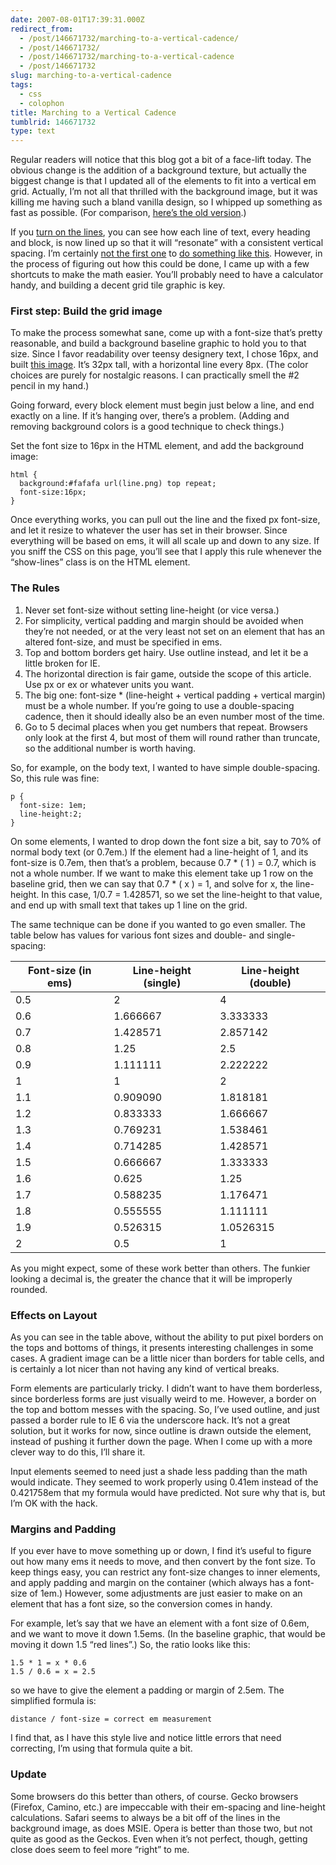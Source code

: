 ```yaml
---
date: 2007-08-01T17:39:31.000Z
redirect_from:
  - /post/146671732/marching-to-a-vertical-cadence/
  - /post/146671732/
  - /post/146671732/marching-to-a-vertical-cadence
  - /post/146671732
slug: marching-to-a-vertical-cadence
tags:
  - css
  - colophon
title: Marching to a Vertical Cadence
tumblrid: 146671732
type: text
---
```

<p>Regular readers will notice that this blog got a bit of a face-lift today.  The obvious change is the addition of a background texture, but actually the biggest change is that I updated all of the elements to fit into a vertical em grid.  Actually, I&rsquo;m not all that thrilled with the background image, but it was killing me having such a bland vanilla design, so I whipped up something as fast as possible.  (For comparison, <a href="http://?version=1.0">here&rsquo;s the old version</a>.)</p>

<p>If you <a href="http://?show_lines">turn on the lines</a>, you can see how each line of text, every heading and block, is now lined up so that it will &ldquo;resonate&rdquo; with a consistent vertical spacing.  I&rsquo;m certainly <a href="http://24ways.org/2006/compose-to-a-vertical-rhythm">not the first one</a> to <a href="http://alistapart.com/articles/settingtypeontheweb">do something like this</a>.  However, in the process of figuring out how this could be done, I came up with a few shortcuts to make the math easier.  You&rsquo;ll probably need to have a calculator handy, and building a decent grid tile graphic is key.</p>

<h3>First step: Build the grid image</h3>

<p>To make the process somewhat sane, come up with a font-size that&rsquo;s pretty reasonable, and build a background baseline graphic to hold you to that size.  Since I favor readability over teensy designery text, I chose 16px, and built <a href="http://foohack.com/blog/wp-content/themes/sandbox/line.png">this image</a>.  It&rsquo;s 32px tall, with a horizontal line every 8px.  (The color choices are purely for nostalgic reasons.  I can practically smell the #2 pencil in my hand.)</p>

<p>Going forward, every block element must begin just below a line, and end exactly on a line.  If it&rsquo;s hanging over, there&rsquo;s a problem.  (Adding and removing background colors is a good technique to check things.)</p>

<p>Set the font size to 16px in the HTML element, and add the background image:</p>

<p><code class="block">html {
  background:#fafafa url(line.png) top repeat;
  font-size:16px;
}</code></p>

<p>Once everything works, you can pull out the line and the fixed px font-size, and let it resize to whatever the user has set in their browser.  Since everything will be based on ems, it will all scale up and down to any size.  If you sniff the CSS on this page, you&rsquo;ll see that I apply this rule whenever the &ldquo;show-lines&rdquo; class is on the HTML element.</p>

<h3>The Rules</h3>

<ol><li>Never set font-size without setting line-height (or vice versa.)</li>
    <li>For simplicity, vertical padding and margin should be avoided when they&rsquo;re not needed, or at the very least not set on an element that has an altered font-size, and must be specified in ems.</li>
    <li>Top and bottom borders get hairy.  Use outline instead, and let it be a little broken for IE.</li>
    <li>The horizontal direction is fair game, outside the scope of this article.  Use px or ex or whatever units you want.</li>
    <li>The big one: font-size * (line-height + vertical padding + vertical margin) must be a whole number.  If you&rsquo;re going to use a double-spacing cadence, then it should ideally also be an even number most of the time.</li>
    <li>Go to 5 decimal places when you get numbers that repeat.  Browsers only look at the first 4, but most of them will round rather than truncate, so the additional number is worth having.</li>
</ol><p>So, for example, on the body text, I wanted to have simple double-spacing.  So, this rule was fine:</p>

<p><code class="block">p {
  font-size: 1em;
  line-height:2;
}</code></p>

<p>On some elements, I wanted to drop down the font size a bit, say to 70% of normal body text (or 0.7em.)  If the element had a line-height of 1, and its font-size is 0.7em, then that&rsquo;s a problem, because 0.7 * ( 1 ) = 0.7, which is not a whole number.  If we want to make this element take up 1 row on the baseline grid, then we can say that 0.7 * ( x ) = 1, and solve for x, the line-height.  In this case, 1/0.7 = 1.428571, so we set the line-height to that value, and end up with small text that takes up 1 line on the grid.</p>

<p>The same technique can be done if you wanted to go even smaller.  The table below has values for various font sizes and double- and single-spacing:</p>

<table><thead><tr><th>Font-size (in ems)</th><th>Line-height (single)</th><th>Line-height (double)</th></tr></thead><tbody><tr><td>0.5</td><td>2</td><td>4</td></tr><tr><td>0.6</td><td>1.666667</td><td>3.333333</td></tr><tr><td>0.7</td><td>1.428571</td><td>2.857142</td></tr><tr><td>0.8</td><td>1.25</td><td>2.5</td></tr><tr><td>0.9</td><td>1.111111</td><td>2.222222</td></tr><tr><td>1</td><td>1</td><td>2</td></tr><tr><td>1.1</td><td>0.909090</td><td>1.818181</td></tr><tr><td>1.2</td><td>0.833333</td><td>1.666667</td></tr><tr><td>1.3</td><td>0.769231</td><td>1.538461</td></tr><tr><td>1.4</td><td>0.714285</td><td>1.428571</td></tr><tr><td>1.5</td><td>0.666667</td><td>1.333333</td></tr><tr><td>1.6</td><td>0.625</td><td>1.25</td></tr><tr><td>1.7</td><td>0.588235</td><td>1.176471</td></tr><tr><td>1.8</td><td>0.555555</td><td>1.111111</td></tr><tr><td>1.9</td><td>0.526315</td><td>1.0526315</td></tr><tr><td>2</td><td>0.5</td><td>1</td></tr></tbody></table><p>As you might expect, some of these work better than others.  The funkier looking a decimal is, the greater the chance that it will be improperly rounded.</p>

<h3>Effects on Layout</h3>

<p>As you can see in the table above, without the ability to put pixel borders on the tops and bottoms of things, it presents interesting challenges in some cases.  A gradient image can be a little nicer than borders for table cells, and is certainly a lot nicer than not having any kind of vertical breaks.</p>

<p>Form elements are particularly tricky.  I didn&rsquo;t want to have them borderless, since borderless forms are just visually weird to me.  However, a border on the top and bottom messes with the spacing.  So, I&rsquo;ve used outline, and just passed a border rule to IE 6 via the underscore hack.  It&rsquo;s not a great solution, but it works for now, since outline is drawn outside the element, instead of pushing it further down the page.  When I come up with a more clever way to do this, I&rsquo;ll share it.</p>

<p>Input elements seemed to need just a shade less padding than the math would indicate.  They seemed to work properly using 0.41em instead of the 0.421758em that my formula would have predicted.  Not sure why that is, but I&rsquo;m OK with the hack.</p>

<h3>Margins and Padding</h3>

<p>If you ever have to move something up or down, I find it&rsquo;s useful to figure out how many ems it needs to move, and then convert by the font size.  To keep things easy, you can restrict any font-size changes to inner elements, and apply padding and margin on the container (which always has a font-size of 1em.)  However, some adjustments are just easier to make on an element that has a font size, so the conversion comes in handy.</p>

<p>For example, let&rsquo;s say that we have an element with a font size of 0.6em, and we want to move it down 1.5ems.  (In the baseline graphic, that would be moving it down 1.5 &ldquo;red lines&rdquo;.)  So, the ratio looks like this:</p>

<p><code class="block">1.5 * 1 = x * 0.6
1.5 / 0.6 = x = 2.5</code></p>

<p>so we have to give the element a padding or margin of 2.5em.  The simplified formula is:</p>

<p><code class="block">distance / font-size = correct em measurement</code></p>

<p>I find that, as I have this style live and notice little errors that need correcting, I&rsquo;m using that formula quite a bit.</p>

<h3>Update</h3>

<p>Some browsers do this better than others, of course.  Gecko browsers (Firefox, Camino, etc.) are impeccable with their em-spacing and line-height calculations.  Safari seems to always be a bit off of the lines in the background image, as does MSIE.  Opera is better than those two, but not quite as good as the Geckos.  Even when it&rsquo;s not perfect, though, getting close does seem to feel more &ldquo;right&rdquo; to me.</p>
